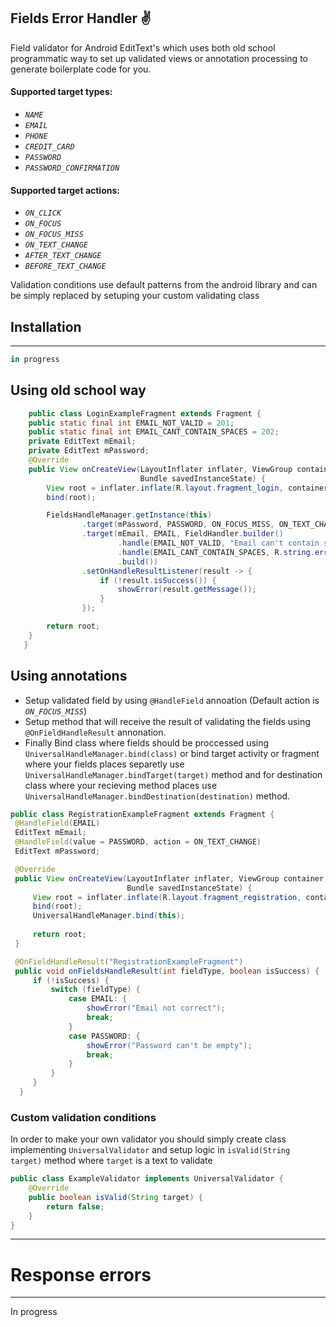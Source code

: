 Fields Error Handler :v:
--------

Field validator for Android EditText's which uses both old school programmatic way to set up validated views or annotation processing to generate boilerplate code for you.

#### Supported target types:
* _`NAME`_
* _`EMAIL`_
* _`PHONE`_
* _`CREDIT_CARD`_
* _`PASSWORD`_
* _`PASSWORD_CONFIRMATION`_

#### Supported target actions: 
- _`ON_CLICK`_
- _`ON_FOCUS`_
- _`ON_FOCUS_MISS`_
- _`ON_TEXT_CHANGE`_
- _`AFTER_TEXT_CHANGE`_
- _`BEFORE_TEXT_CHANGE`_

Validation conditions use default patterns from the android library and can be simply replaced by setuping your custom validating class

## Installation
--------

```groovy
in progress
```

## Using old school way
```java
    public class LoginExampleFragment extends Fragment {
    public static final int EMAIL_NOT_VALID = 201;
    public static final int EMAIL_CANT_CONTAIN_SPACES = 202;
    private EditText mEmail;
    private EditText mPassword;
    @Override
    public View onCreateView(LayoutInflater inflater, ViewGroup container,
                             Bundle savedInstanceState) {
        View root = inflater.inflate(R.layout.fragment_login, container, false);
        bind(root);

        FieldsHandleManager.getInstance(this)
                .target(mPassword, PASSWORD, ON_FOCUS_MISS, ON_TEXT_CHANGE)
                .target(mEmail, EMAIL, FieldHandler.builder()
                        .handle(EMAIL_NOT_VALID, "Email can't contain spaces", target -> !target.contains(" "))
                        .handle(EMAIL_CANT_CONTAIN_SPACES, R.string.error_email_not_valid, target -> Patterns.EMAIL_ADDRESS.matcher(target).matches())
                        .build())
                .setOnHandleResultListener(result -> {
                    if (!result.isSuccess()) {
                        showError(result.getMessage());
                    }
                });

        return root;
    }
   }
```
## Using annotations
  - Setup validated field by using `@HandleField` annoation (Default action is _`ON_FOCUS_MISS`_)
  - Setup method that will receive the result of validating the fields using `@OnFieldHandleResult` annonation.
  - Finally Bind class where fields should be proccessed using `UniversalHandleManager.bind(class)` or bind target activity or fragment where your fields places separetly use `UniversalHandleManager.bindTarget(target)` method and for destination class where your recieving method places use `UniversalHandleManager.bindDestination(destination)` method.
  
   ```java
  public class RegistrationExampleFragment extends Fragment {
    @HandleField(EMAIL)
    EditText mEmail;
    @HandleField(value = PASSWORD, action = ON_TEXT_CHANGE)
    EditText mPassword;

    @Override
    public View onCreateView(LayoutInflater inflater, ViewGroup container,
                             Bundle savedInstanceState) {
        View root = inflater.inflate(R.layout.fragment_registration, container, false);
        bind(root);
        UniversalHandleManager.bind(this);
        
        return root;
    }

    @OnFieldHandleResult("RegistrationExampleFragment")
    public void onFieldsHandleResult(int fieldType, boolean isSuccess) {
        if (!isSuccess) {
            switch (fieldType) {
                case EMAIL: {
                    showError("Email not correct");
                    break;
                }
                case PASSWORD: {
                    showError("Password can't be empty");
                    break;
                }
            }
        }
     }
```
### Custom validation conditions
In order to make your own validator you should simply create class implementing `UniversalValidator` and setup logic in `isValid(String target)` method where `target` is a text to validate
```java
public class ExampleValidator implements UniversalValidator {
    @Override
    public boolean isValid(String target) {
        return false;
    }
}
```
------

# Response errors
------
In progress
